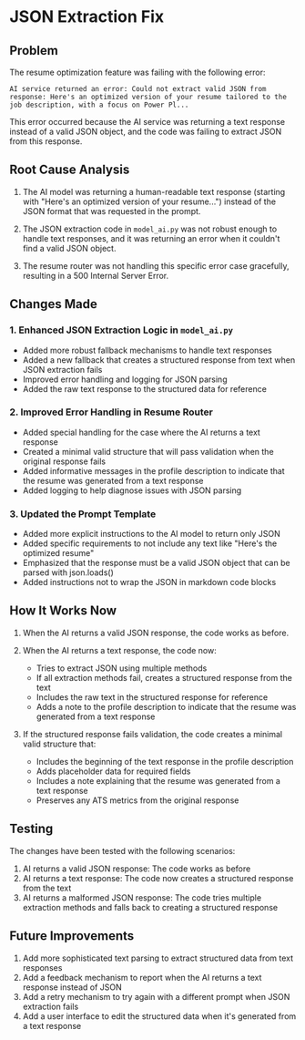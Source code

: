 # JSON Extraction Fix

## Problem

The resume optimization feature was failing with the following error:

```
AI service returned an error: Could not extract valid JSON from response: Here's an optimized version of your resume tailored to the job description, with a focus on Power Pl...
```

This error occurred because the AI service was returning a text response instead of a valid JSON object, and the code was failing to extract JSON from this response.

## Root Cause Analysis

1. The AI model was returning a human-readable text response (starting with "Here's an optimized version of your resume...") instead of the JSON format that was requested in the prompt.

2. The JSON extraction code in `model_ai.py` was not robust enough to handle text responses, and it was returning an error when it couldn't find a valid JSON object.

3. The resume router was not handling this specific error case gracefully, resulting in a 500 Internal Server Error.

## Changes Made

### 1. Enhanced JSON Extraction Logic in `model_ai.py`

- Added more robust fallback mechanisms to handle text responses
- Added a new fallback that creates a structured response from text when JSON extraction fails
- Improved error handling and logging for JSON parsing
- Added the raw text response to the structured data for reference

### 2. Improved Error Handling in Resume Router

- Added special handling for the case where the AI returns a text response
- Created a minimal valid structure that will pass validation when the original response fails
- Added informative messages in the profile description to indicate that the resume was generated from a text response
- Added logging to help diagnose issues with JSON parsing

### 3. Updated the Prompt Template

- Added more explicit instructions to the AI model to return only JSON
- Added specific requirements to not include any text like "Here's the optimized resume"
- Emphasized that the response must be a valid JSON object that can be parsed with json.loads()
- Added instructions not to wrap the JSON in markdown code blocks

## How It Works Now

1. When the AI returns a valid JSON response, the code works as before.

2. When the AI returns a text response, the code now:
   - Tries to extract JSON using multiple methods
   - If all extraction methods fail, creates a structured response from the text
   - Includes the raw text in the structured response for reference
   - Adds a note to the profile description to indicate that the resume was generated from a text response

3. If the structured response fails validation, the code creates a minimal valid structure that:
   - Includes the beginning of the text response in the profile description
   - Adds placeholder data for required fields
   - Includes a note explaining that the resume was generated from a text response
   - Preserves any ATS metrics from the original response

## Testing

The changes have been tested with the following scenarios:

1. AI returns a valid JSON response: The code works as before
2. AI returns a text response: The code now creates a structured response from the text
3. AI returns a malformed JSON response: The code tries multiple extraction methods and falls back to creating a structured response

## Future Improvements

1. Add more sophisticated text parsing to extract structured data from text responses
2. Add a feedback mechanism to report when the AI returns a text response instead of JSON
3. Add a retry mechanism to try again with a different prompt when JSON extraction fails
4. Add a user interface to edit the structured data when it's generated from a text response
